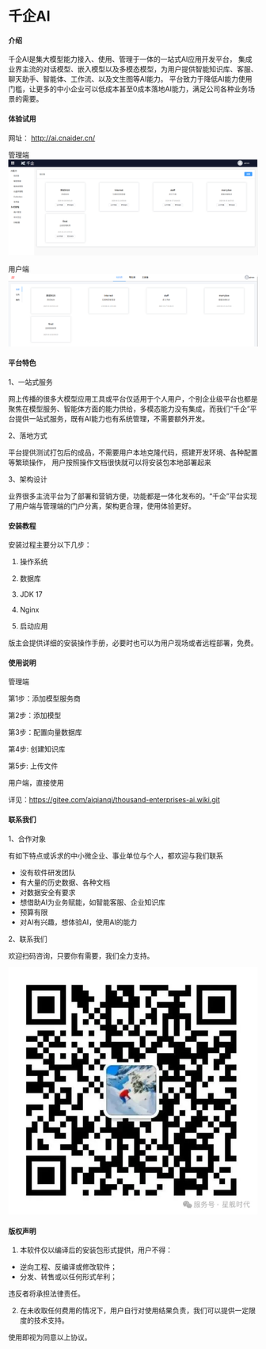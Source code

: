 # 千企AI

#### 介绍
千企AI是集大模型能力接入、使用、管理于一体的一站式AI应用开发平台， 集成业界主流的对话模型、嵌入模型以及多模态模型，为用户提供智能知识库、客服、聊天助手、智能体、工作流、以及文生图等AI能力。
平台致力于降低AI能力使用门槛，让更多的中小企业可以低成本甚至0成本落地AI能力，满足公司各种业务场景的需要。

#### 体验试用

网址：  http://ai.cnaider.cn/

管理端
![输入图片说明](12.png)

用户端
![输入图片说明](13.png)

#### 平台特色

1、一站式服务

   网上传播的很多大模型应用工具或平台仅适用于个人用户，个别企业级平台也都是聚焦在模型服务、智能体方面的能力供给，多模态能力没有集成，而我们“千企”平台提供一站式服务，既有AI能力也有系统管理，不需要额外开发。

2、落地方式

   平台提供测试打包后的成品，不需要用户本地克隆代码，搭建开发环境、各种配置等繁琐操作， 用户按照操作文档很快就可以将安装包本地部署起来

3、架构设计

  业界很多主流平台为了部署和营销方便，功能都是一体化发布的。“千企”平台实现了用户端与管理端的门户分离，架构更合理，使用体验更好。



#### 安装教程

安装过程主要分以下几步：

1.  操作系统

2.  数据库

3.  JDK 17

4.  Nginx

5.  启动应用

版主会提供详细的安装操作手册，必要时也可以为用户现场或者远程部署，免费。

#### 使用说明

管理端

第1步：添加模型服务商 

第2步：添加模型	 

第3步：配置向量数据库
	 
第4步: 创建知识库	
 
第5步: 上传文件	 

用户端，直接使用	 

详见：https://gitee.com/aiqianqi/thousand-enterprises-ai.wiki.git


#### 联系我们

1、合作对象

有如下特点或诉求的中小微企业、事业单位与个人，都欢迎与我们联系

-  没有软件研发团队
-  有大量的历史数据、各种文档
-  对数据安全有要求
-  想借助AI为业务赋能，如智能客服、企业知识库
-  预算有限
-  对AI有兴趣，想体验AI，使用AI的能力

2、联系我们

  欢迎扫码咨询，只要你有需要，我们全力支持。
  
   ![输入图片说明](640.png)
  


#### 版权声明

1. 本软件仅以编译后的安装包形式提供，用户不得：

- 逆向工程、反编译或修改软件；
- 分发、转售或以任何形式牟利；

违反者将承担法律责任。

2. 在未收取任何费用的情况下，用户自行对使用结果负责，我们可以提供一定限度的技术支持。

使用即视为同意以上协议。


